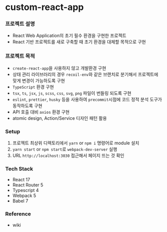 # custom-react-app

### 프로젝트 설명
- React Web Application의 초기 필수 환경을 구현한 프로젝트
- React 기반 프로젝트를 새로 구축할 때 초기 환경을 대체할 목적으로 구현

### 프로젝트 목적
- `create-react-app`을 사용하지 않고 개발환경 구현
- 상태 관리 라이브러리의 경우 `recoil-env`와 같은 브랜치로 분기해서 프로젝트에 맞게 변경이 가능하도록 구현
- `TypeScript` 환경 구현
- `tsx`, `ts`, `jsx`, `js`, `scss`, `css`, `svg`, `png` 파일이 번들링 되도록 구현
- `eslint`, `prettier`, `husky` 등을 사용하여 `precommit`시점에 코드 정적 분석 도구가 동작하도록 구현
- API 호출 대비 `axios` 환경 구현
- atomic design, Action/Service 디자인 패턴 활용

### Setup
1. 프로젝트 최상위 디렉토리에서 `yarn` or `npm i` 명령어로 module 설치
2. `yarn start` or `npm start`로 `webpack-dev-server` 실행
3. URL `http://localhost:3030` 접근해서 페이지 뜨는 것 확인

### Tech Stack
- React 17
- React Router 5
- Typescript 4
- Webpack 5
- Babel 7

### Reference
- wiki
